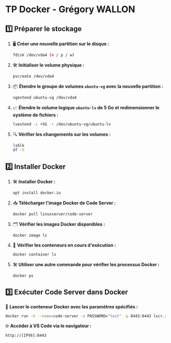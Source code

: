 # TP Docker - Grégory WALLON

## 1️⃣ Préparer le stockage

1. 🖥️ **Créer une nouvelle partition sur le disque :**
   ```bash
   fdisk /dev/vda4 (n / p / w)
   ```

2. 🛠️ **Initialiser le volume physique :**
   ```bash
   pvcreate /dev/vda4
   ```

3. 📦 **Étendre le groupe de volumes `ubuntu-vg` avec la nouvelle partition :**
   ```bash
   vgextend ubuntu-vg /dev/vda4
   ```

4. 📈 **Étendre le volume logique `ubuntu-lv` de 5 Go et redimensionner le système de fichiers :**
   ```bash
   lvextend -L +5G -r /dev/ubuntu-vg/ubuntu-lv
   ```

5. 🔍 **Vérifier les changements sur les volumes :**
   ```bash
   lsblk
   df -h
   ```

## 2️⃣ Installer Docker

1. 🛠️ **Installer Docker :**
   ```bash
   apt install docker.io
   ```

2. 📥 **Télécharger l'image Docker de Code Server :**
   ```bash
   docker pull linuxserver/code-server
   ```

3. 🗂️ **Vérifier les images Docker disponibles :**
   ```bash
   docker image ls
   ```

4. 🔄 **Vérifier les conteneurs en cours d'exécution :**
   ```bash
   docker container ls
   ```

5. 🛠️ **Utiliser une autre commande pour vérifier les processus Docker :**
   ```bash
   docker ps
   ```


## 3️⃣ Exécuter Code Server dans Docker

🚀 **Lancer le conteneur Docker avec les paramètres spécifiés :**
```bash
docker run -d --name=code-server -e PASSWORD="test" -p 8443:8443 lscr.io/linuxserver/code-server:latest
```

🌐 **Accéder à VS Code via le navigateur :**
```bash
http://[IPV6]:8443
```